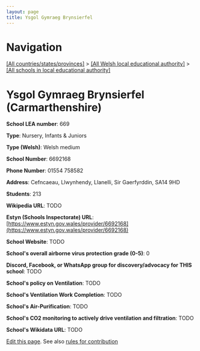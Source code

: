 ```yaml
---
layout: page
title: Ysgol Gymraeg Brynsierfel
---
```

# Navigation

[[All countries/states/provinces]](../../..) > [[All Welsh local educational authority]](../..) > [[All schools in local educational authority]](..)

# Ysgol Gymraeg Brynsierfel (Carmarthenshire)

**School LEA number**: 669

**Type**: Nursery, Infants & Juniors

**Type (Welsh)**: Welsh medium

**School Number**: 6692168

**Phone Number**: 01554 758582

**Address**: Cefncaeau, Llwynhendy, Llanelli, Sir Gaerfyrddin, SA14 9HD

**Students**: 213

**Wikipedia URL**: TODO

**Estyn (Schools Inspectorate) URL**: [https://www.estyn.gov.wales/provider/6692168](https://www.estyn.gov.wales/provider/6692168)

**School Website**: TODO

**School's overall airborne virus protection grade (0-5)**: 0

**Discord, Facebook, or WhatsApp group for discovery/advocacy for THIS school**: TODO

**School's policy on Ventilation**: TODO

**School's Ventilation Work Completion**: TODO

**School's Air-Purification**: TODO

**School's CO2 monitoring to actively drive ventilation and filtration**: TODO

**School's Wikidata URL**: TODO




[Edit this page](https://github.com/ventilate-schools/Wales/edit/prif/./Carmarthenshire/Ysgol_Gymraeg_Brynsierfel.md). See also [rules for contribution](../../../contribution-rules/)